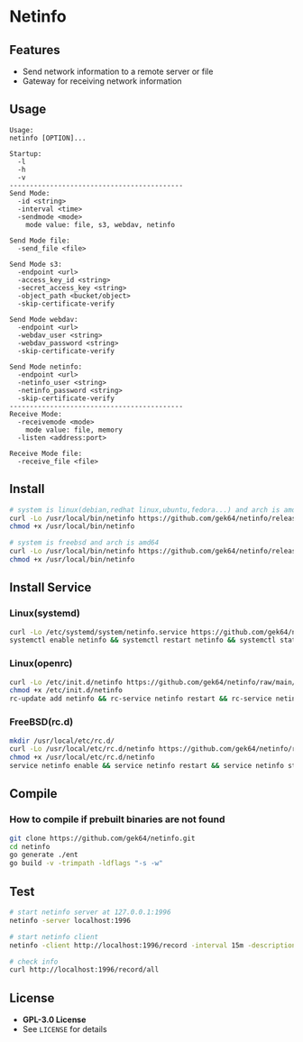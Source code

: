 # Netinfo

## Features

- Send network information to a remote server or file
- Gateway for receiving network information

## Usage

```
Usage:
netinfo [OPTION]...
	
Startup:
  -l
  -h
  -v
-------------------------------------------
Send Mode:
  -id <string>
  -interval <time>
  -sendmode <mode>
    mode value: file, s3, webdav, netinfo

Send Mode file:
  -send_file <file>

Send Mode s3:
  -endpoint <url>
  -access_key_id <string>
  -secret_access_key <string>
  -object_path <bucket/object>
  -skip-certificate-verify

Send Mode webdav:
  -endpoint <url>
  -webdav_user <string>
  -webdav_password <string>
  -skip-certificate-verify

Send Mode netinfo:
  -endpoint <url>
  -netinfo_user <string>
  -netinfo_password <string>
  -skip-certificate-verify
-------------------------------------------
Receive Mode:
  -receivemode <mode>
    mode value: file, memory
  -listen <address:port>
    
Receive Mode file:
  -receive_file <file>
```

## Install

```sh
# system is linux(debian,redhat linux,ubuntu,fedora...) and arch is amd64
curl -Lo /usr/local/bin/netinfo https://github.com/gek64/netinfo/releases/latest/download/netinfo-linux-386
chmod +x /usr/local/bin/netinfo

# system is freebsd and arch is amd64
curl -Lo /usr/local/bin/netinfo https://github.com/gek64/netinfo/releases/latest/download/netinfo-freebsd-amd64
chmod +x /usr/local/bin/netinfo
```

## Install Service

### Linux(systemd)

```sh
curl -Lo /etc/systemd/system/netinfo.service https://github.com/gek64/netinfo/raw/main/configs/netinfo.service
systemctl enable netinfo && systemctl restart netinfo && systemctl status netinfo
```

### Linux(openrc)

```sh
curl -Lo /etc/init.d/netinfo https://github.com/gek64/netinfo/raw/main/configs/netinfo.openrc
chmod +x /etc/init.d/netinfo
rc-update add netinfo && rc-service netinfo restart && rc-service netinfo status
```

### FreeBSD(rc.d)

```sh
mkdir /usr/local/etc/rc.d/
curl -Lo /usr/local/etc/rc.d/netinfo https://github.com/gek64/netinfo/raw/main/configs/netinfo.rcd
chmod +x /usr/local/etc/rc.d/netinfo
service netinfo enable && service netinfo restart && service netinfo status
```

## Compile

### How to compile if prebuilt binaries are not found

```sh
git clone https://github.com/gek64/netinfo.git
cd netinfo
go generate ./ent
go build -v -trimpath -ldflags "-s -w"
```

## Test

```sh
# start netinfo server at 127.0.0.1:1996
netinfo -server localhost:1996

# start netinfo client
netinfo -client http://localhost:1996/record -interval 15m -description main

# check info
curl http://localhost:1996/record/all
```

## License

- **GPL-3.0 License**
- See `LICENSE` for details
